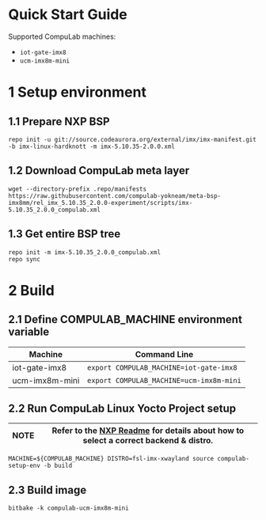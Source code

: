 # Quick Start Guide

Supported CompuLab machines:
* `iot-gate-imx8`
* `ucm-imx8m-mini`

# 1 Setup environment
## 1.1 Prepare NXP BSP
```
repo init -u git://source.codeaurora.org/external/imx/imx-manifest.git -b imx-linux-hardknott -m imx-5.10.35-2.0.0.xml
```
## 1.2 Download CompuLab meta layer
```
wget --directory-prefix .repo/manifests https://raw.githubusercontent.com/compulab-yokneam/meta-bsp-imx8mm/rel_imx_5.10.35_2.0.0-experiment/scripts/imx-5.10.35_2.0.0_compulab.xml
```
## 1.3 Get entire BSP tree
```
repo init -m imx-5.10.35_2.0.0_compulab.xml
repo sync
```

# 2 Build
## 2.1 Define COMPULAB_MACHINE environment variable
|Machine|Command Line|
|---|---|
|iot-gate-imx8|```export COMPULAB_MACHINE=iot-gate-imx8```
|ucm-imx8m-mini|```export COMPULAB_MACHINE=ucm-imx8m-mini```

## 2.2 Run CompuLab Linux Yocto Project setup
|NOTE|Refer to the [NXP Readme](https://source.codeaurora.org/external/imx/meta-imx/tree/README?h=hardknott-5.10.35-2.0.0) for details about how to select a correct backend & distro.|
|---|---|
```
MACHINE=${COMPULAB_MACHINE} DISTRO=fsl-imx-xwayland source compulab-setup-env -b build
```
## 2.3 Build image
```
bitbake -k compulab-ucm-imx8m-mini
```
